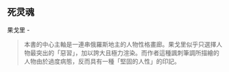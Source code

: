 ## 死灵魂

果戈里  -  

> 本書的中心主軸是一連串俄羅斯地主的人物性格畫廊。果戈里似乎只選擇人物最突出的「惡習」，加以誇大且極力渲染。而作者這種諷刺筆調所描繪的人物由於過度病態，反而具有一種「堅固的人性」的印記。
